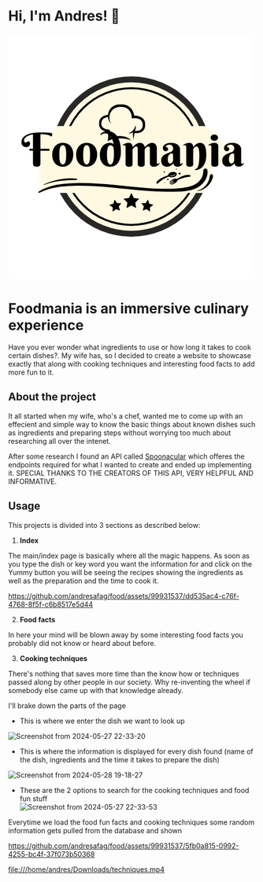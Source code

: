 
# Hi, I'm Andres! 👋

![alt text](https://github.com/andresafag/food/blob/master/public/images/foodmania_logo.png "Logo")


# Foodmania is an immersive culinary experience

Have you ever wonder what ingredients to use or how long it takes to cook certain dishes?. My wife has, so I decided to create a website to showcase exactly that along with cooking techniques and interesting food facts to add more fun to it.

## About the project
It all started when my wife, who's a chef, wanted me to come up with an effecient and simple way to know the basic things about known dishes such as ingredients and preparing steps without worrying too much about researching all over the intenet. 

After some research I found an API called [Spoonacular](https://spoonacular.com/food-api) which offeres the endpoints required for what I wanted to create and ended up implementing it. SPECIAL THANKS TO THE CREATORS OF THIS API, VERY HELPFUL AND INFORMATIVE. 

## Usage
This projects is divided into 3 sections as described below:

 1. **Index**   

The main/index page is basically where all the magic happens. As soon as you type the dish or key word you want the information for and click on the Yummy button you will be seeing the recipes showing the ingredients as well as the preparation and the time to cook it.

https://github.com/andresafag/food/assets/99931537/dd535ac4-c76f-4768-8f5f-c6b8517e5d44

 2. **Food facts**

In here your mind will be blown away by some interesting food facts you probably did not know or heard about before. 

 3. **Cooking techniques**
 
There's nothing that saves more time than the know how or techniques passed along by other people in our society. Why re-inventing the wheel if somebody else came up with that knowledge already.

I'll brake down the parts of the page

- This is where we enter the dish we want to look up  

![Screenshot from 2024-05-27 22-33-20](https://github.com/andresafag/food/assets/99931537/32666a30-3ced-47d5-80a6-ec6c1e8ec795)

- This is where the information is displayed for every dish found (name of the dish, ingredients and the time it takes to prepare the dish)

![Screenshot from 2024-05-28 19-18-27](https://github.com/andresafag/food/assets/99931537/6f17626e-5520-4bd4-b480-6902a0d15078)


- These are the 2 options to search for the cooking techniques and food fun stuff   
![Screenshot from 2024-05-27 22-33-53](https://github.com/andresafag/food/assets/99931537/5ae1215b-4709-4f48-bb24-4a6c14ec313c)

Everytime we load the food fun facts and cooking techniques some random information gets pulled from the database and shown 

https://github.com/andresafag/food/assets/99931537/5fb0a815-0992-4255-bc4f-37f073b50368

[file:///home/andres/Downloads/techniques.mp4](https://github.com/andresafag/food/assets/99931537/1917263d-fa80-4a2e-abab-bcbb6632a743)


































      
